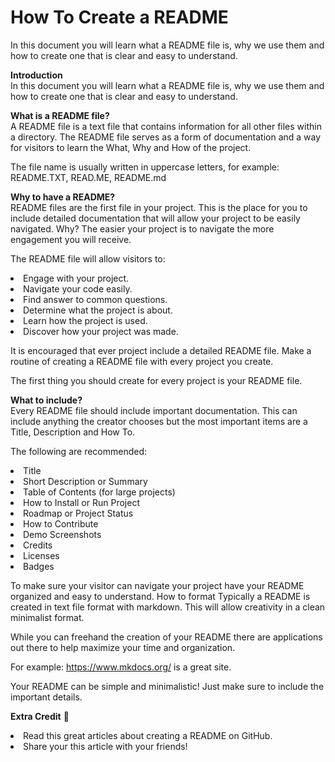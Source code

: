# How To Create a README

In this document you will learn what a README file is, why we use them and how to create one that is clear and easy to understand.



<b>Introduction</b>
<br>
In this document you will learn what a README file is, why we use them and how to create one that is clear and easy to understand.

<b>What is a README file?</b>
<br>
A README file is a text file that contains information for all other files within a directory. The README file serves as a form of documentation and a way for visitors to learn the What, Why and How of the project.

The file name is usually written in uppercase letters, for example: README.TXT, READ.ME, README.md

<b>Why to have a README?</b>
<br>
README files are the first file in your project. This is the place for you to include detailed documentation that will allow your project to be easily navigated. Why? The easier your project is to navigate the more engagement you will receive.


The README file will allow visitors to:

<li>Engage with your project.
<li>Navigate your code easily.
<li>Find answer to common questions.
<li>Determine what the project is about.
<li>Learn how the project is used.
<li>Discover how your project was made.

It is encouraged that ever project include a detailed README file. Make a routine of creating a README file with every project you create.

The first thing you should create for every project is your README file.


<b>What to include?</b>
<br>
Every README file should include important documentation. This can include anything the creator chooses but the most important items are a Title, Description and How To.


The following are recommended:

<li>Title
<li>Short Description or Summary
<li>Table of Contents (for large projects)
<li>How to Install or Run Project
<li>Roadmap or Project Status
<li>How to Contribute
<li>Demo Screenshots
<li>Credits
<li>Licenses
<li>Badges

To make sure your visitor can navigate your project have your README organized and easy to understand.
How to format
Typically a README is created in text file format with markdown. This will allow creativity in a clean minimalist format.

While you can freehand the creation of your README there are applications out there to help maximize your time and organization.

For example: https://www.mkdocs.org/ is a great site.

Your README can be simple and minimalistic! Just make sure to include the important details.

<b>Extra Credit</b> 🎇
<br>
<li>Read this great articles about creating a README on GitHub.
<li>Share your this article with your friends!




